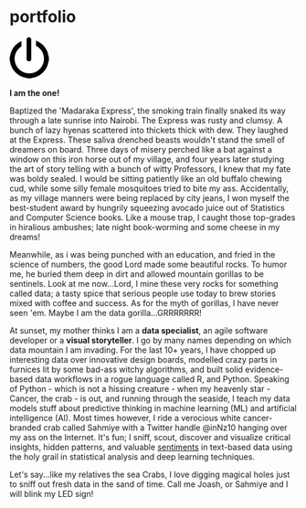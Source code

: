 # portfolio

![](/images/power-button.png)

**I am the one!**

Baptized the 'Madaraka Express', the smoking train finally snaked its way through a late sunrise into Nairobi. The Express was rusty and clumsy. A bunch of lazy hyenas scattered into thickets thick with dew. They laughed at the Express. These saliva drenched beasts wouldn't stand the smell of dreamers on board. Three days of misery perched like a bat against a window on this iron horse out of my village, and four years later studying the art of story telling with a bunch of witty Professors, I knew that my fate was boldy sealed. I would be sitting patiently like an old buffalo chewing cud, while some silly female mosquitoes tried to bite my ass. Accidentally, as my village manners were being replaced by city jeans, I won myself the best-student award by hungrily squeezing avocado juice out of Statistics and Computer Science books. Like a mouse trap, I caught those top-grades in hiralious ambushes; late night book-worming and some cheese in my dreams!   

Meanwhile, as i was being punched with an education, and fried in the science of numbers, the good Lord made some beautiful rocks. To humor me, he buried them deep in dirt and allowed mountain gorillas to be sentinels. Look at me now...Lord, I mine these very rocks for something called data; a tasty spice that serious people use today to brew stories mixed with coffee and success. As for the myth of gorillas, I have never seen 'em. Maybe I am the data gorilla...GRRRRRRR!  

At sunset, my mother thinks I am a __data specialist__, an agile software developer or a __visual storyteller__. I go by many names depending on which data mountain I am invading. For the last 10+ years, I have chopped up interesting data over innovative design boards, modelled crazy parts in furnices lit by some bad-ass witchy algorithms, and built solid evidence-based data workflows in a rogue language called R, and Python. Speaking of Python - which is not a hissing creature - when my heavenly star - Cancer, the crab - is out, and running through the seaside, I teach my data models stuff about predictive thinking in machine learning (ML) and artificial intelligence (AI). Most times however, I ride a verocious white cancer-branded crab called Sahmiye with a Twitter handle @inNz10 hanging over my ass on the Internet. It's fun; I sniff, scout, discover and visualize critical insights, hidden patterns, and valuable [sentiments](sahmiye-twitter.html) in text-based data using the holy grail in statistical analysis and deep learning techniques. 

Let's say...like my relatives the sea Crabs, I love digging magical holes just to sniff out fresh data in the sand of time. Call me Joash, or Sahmiye and I will blink my LED sign! 

